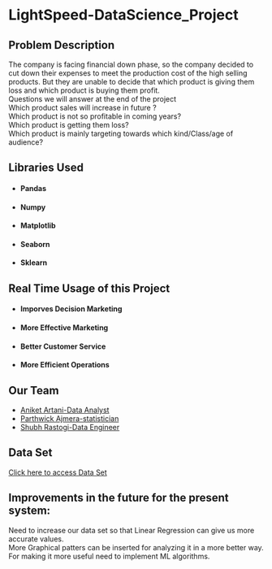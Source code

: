 # LightSpeed-DataScience_Project
<H2>Problem Description</H2>
<p>The company is facing financial down phase, so the company decided to cut down their expenses to meet the production cost of the high selling products. But they are unable to decide  that which product is giving them loss and which product is buying them profit.<br>
Questions we will answer at the end of the project<br>
Which product  sales will increase in future ?<br>
Which product is not so profitable in coming  years?<br>
Which product is getting them loss? <br>
Which product is mainly targeting towards which kind/Class/age of audience?<br>
</p>
<H2>Libraries Used</h2>
<ul>
  <li><h4>Pandas</h4></li>
  <li><h4>Numpy</h4></li>
  <li><h4>Matplotlib</h4></li>
  <li><h4>Seaborn</h4></li>
  <li><h4>Sklearn</h4></li>
  </ul>
<H2>Real Time Usage of this Project</h2>
<ul>
  <li><h4>Imporves Decision Marketing</h4></li>
  <li><h4>More Effective Marketing</h4></li>
  <li><h4>Better Customer Service</h4></li>
  <li><h4>More Efficient Operations</h4></li>
  </ul>
<h2>Our Team</h2>
<ul>
  <li><a href="https://github.com/aniketartani">Aniket Artani-Data Analyst</a></li>
  <li><a href="https://github.com/parthvik">Parthwick Ajmera-statistician</a></li>
  <li><a href="https://github.com/Sr7-Rastogi">Shubh Rastogi-Data Engineer</a></li>
  </ul>
  </h2>
<H2>Data Set</h2>
<a href="https://docs.google.com/spreadsheets/d/1A1NmS512tz4J32CeBeCfU73D4CoHRcGIZok9jbwaZ-4/edit?usp=sharing">Click here to access Data Set</a>
<h2>Improvements in the future for the present system:</h2>
<p>Need to increase our data set so that Linear Regression can give us more accurate values.<br>
More Graphical patters can be inserted for analyzing it in a more better way.<br>
For making it more useful need to implement ML algorithms.<br>
</p>
